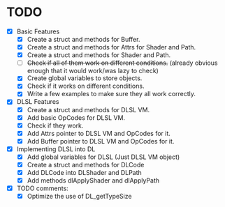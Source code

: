 # TODO

- [x] Basic Features
	- [x] Create a struct and methods for Buffer.
	- [x] Create a struct and methods for Attrs for Shader and Path.
	- [x] Create a struct and methods for Shader and Path.
	- [ ] ~~Check if all of them work on different conditions.~~ (already obvious enough that it would work/was lazy to check)
	- [x] Create global variables to store objects.
	- [x] Check if it works on different conditions.
	- [x] Write a few examples to make sure they all work correctly.

- [x] DLSL Features
	- [x] Create a struct and methods for DLSL VM.
	- [x] Add basic OpCodes for DLSL VM.
	- [x] Check if they work.
	- [x] Add Attrs pointer to DLSL VM and OpCodes for it.
	- [x] Add Buffer pointer to DLSL VM and OpCodes for it.

- [x] Implementing DLSL into DL
	- [x] Add global variables for DLSL (Just DLSL VM object)
	- [x] Create a struct and methods for DLCode
	- [x] Add DLCode into DLShader and DLPath
	- [x] Add methods dlApplyShader and dlApplyPath

- [x] TODO comments:
	- [x] Optimize the use of DL_getTypeSize
